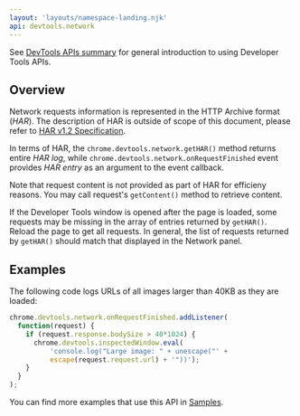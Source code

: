 ```yaml
---
layout: 'layouts/namespace-landing.njk'
api: devtools.network
---
```


See [DevTools APIs summary][1] for general introduction to using Developer Tools APIs.

## Overview

Network requests information is represented in the HTTP Archive format (_HAR_). The description of
HAR is outside of scope of this document, please refer to [HAR v1.2 Specification][2].

In terms of HAR, the `chrome.devtools.network.getHAR()` method returns entire _HAR log_, while
`chrome.devtools.network.onRequestFinished` event provides _HAR entry_ as an argument to the event
callback.

Note that request content is not provided as part of HAR for efficieny reasons. You may call
request's `getContent()` method to retrieve content.

If the Developer Tools window is opened after the page is loaded, some requests may be missing in
the array of entries returned by `getHAR()`. Reload the page to get all requests. In general, the
list of requests returned by `getHAR()` should match that displayed in the Network panel.

## Examples

The following code logs URLs of all images larger than 40KB as they are loaded:

```js
chrome.devtools.network.onRequestFinished.addListener(
  function(request) {
    if (request.response.bodySize > 40*1024) {
      chrome.devtools.inspectedWindow.eval(
          'console.log("Large image: " + unescape("' +
          escape(request.request.url) + '"))');
    }
  }
);
```

You can find more examples that use this API in [Samples][3].

[1]: /docs/extensions/mv2/devtools
[2]: https://www.softwareishard.com/blog/har-12-spec/
[3]: /docs/extensions/mv2/samples#search:devtools.network
